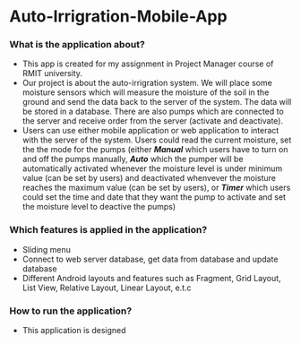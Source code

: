 # Auto-Irrigration-Mobile-App
### What is the application about?
* This app is created for my assignment in Project Manager course of RMIT university.
* Our project is about the auto-irrigration system. We will place some moisture sensors which will measure the moisture of the soil in the ground and send the data back to the server of the system. The data will be stored in a database. There are also pumps which are connected to the server and receive order from the server (activate and deactivate).
* Users can use either mobile application or web application to interact with the server of the system. Users could read the current moisture, set the the mode for the pumps (either **_Manual_**  which users have to turn on and off the pumps manually, **_Auto_** which the pumper will be automatically activated whenever the moisture level is under minimum value (can be set by users) and deactivated whenvever the moisture reaches the maximum value (can be set by users), or **_Timer_** which users could set the time and date that they want the pump to activate and set the moisture level to deactive the pumps)

### Which features is applied in the application?
* Sliding menu
* Connect to web server database, get data from database and update database
* Different Android layouts and features such as Fragment, Grid Layout, List View, Relative Layout, Linear Layout, e.t.c

### How to run the application?
* This application is designed 
